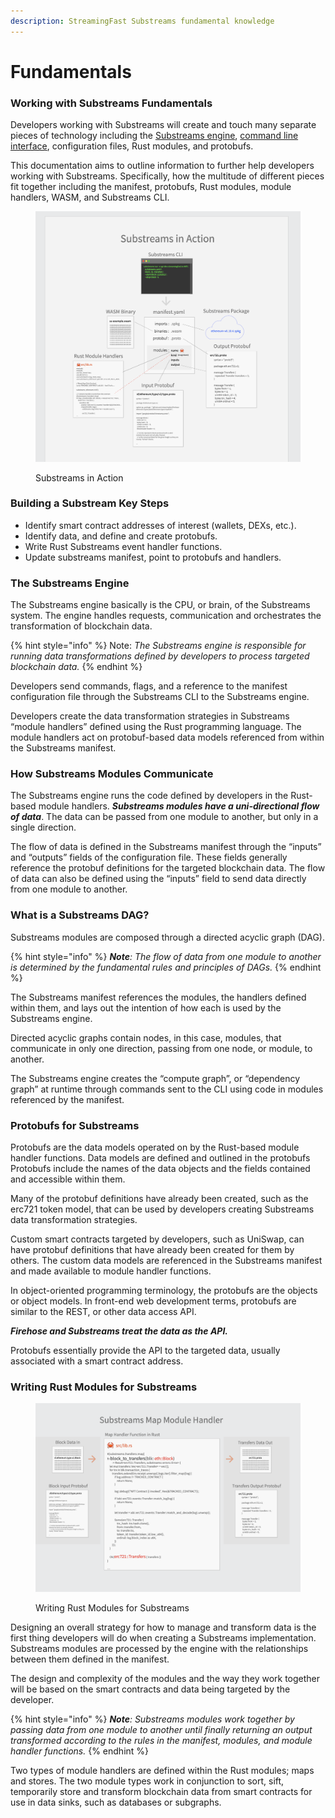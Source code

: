 ```yaml
---
description: StreamingFast Substreams fundamental knowledge
---
```


# Fundamentals

### Working with Substreams Fundamentals

Developers working with Substreams will create and touch many separate pieces of technology including the [Substreams engine](fundamentals.md#the-substreams-engine), [command line interface](../reference-and-specs/using-the-cli.md), configuration files, Rust modules, and protobufs.

This documentation aims to outline information to further help developers working with Substreams. Specifically, how the multitude of different pieces fit together including the manifest, protobufs, Rust modules, module handlers, WASM, and Substreams CLI.

<figure><img src="../.gitbook/assets/Screen Shot 2022-10-11 at 3.00.58 PM.png" alt=""><figcaption><p>Substreams in Action</p></figcaption></figure>

### Building a Substream Key Steps

* Identify smart contract addresses of interest (wallets, DEXs, etc.).
* Identify data, and define and create protobufs.
* Write Rust Substreams event handler functions.
* Update substreams manifest, point to protobufs and handlers.

### **The Substreams Engine**

The Substreams engine basically is the CPU, or brain, of the Substreams system. The engine handles requests, communication and orchestrates the transformation of blockchain data.

{% hint style="info" %}
Note: _The Substreams engine is responsible for running data transformations defined by developers to process targeted blockchain data._&#x20;
{% endhint %}

Developers send commands, flags, and a reference to the manifest configuration file through the Substreams CLI to the Substreams engine.&#x20;

Developers create the data transformation strategies in Substreams “module handlers” defined using the Rust programming language. The module handlers act on protobuf-based data models referenced from within the Substreams manifest.

### **How Substreams Modules Communicate**

The Substreams engine runs the code defined by developers in the Rust-based module handlers. _**Substreams modules have a uni-directional flow of data**_. The data can be passed from one module to another, but only in a single direction.&#x20;

The flow of data is defined in the Substreams manifest through the “inputs” and “outputs” fields of the configuration file. These fields generally reference the protobuf definitions for the targeted blockchain data. The flow of data can also be defined using the “inputs” field to send data directly from one module to another.

### **What is a Substreams DAG?**

Substreams modules are composed through a directed acyclic graph (DAG).&#x20;

{% hint style="info" %}
_**Note**: The flow of data from one module to another is determined by the fundamental rules and principles of DAGs._
{% endhint %}

The Substreams manifest references the modules, the handlers defined within them, and lays out the intention of how each is used by the Substreams engine.&#x20;

Directed acyclic graphs contain nodes, in this case, modules, that communicate in only one direction, passing from one node, or module, to another.

The Substreams engine creates the “compute graph”, or “dependency graph” at runtime through commands sent to the CLI using code in modules referenced by the manifest.

### **Protobufs for Substreams**

Protobufs are the data models operated on by the Rust-based module handler functions. Data models are defined and outlined in the protobufs Protobufs include the names of the data objects and the fields contained and accessible within them.&#x20;

Many of the protobuf definitions have already been created, such as the erc721 token model, that can be used by developers creating Substreams data transformation strategies.

Custom smart contracts targeted by developers, such as UniSwap, can have protobuf definitions that have already been created for them by others. The custom data models are referenced in the Substreams manifest and made available to module handler functions.&#x20;

In object-oriented programming terminology, the protobufs are the objects or object models. In front-end web development terms, protobufs are similar to the REST, or other data access API.&#x20;

_**Firehose and Substreams treat the data as the API.**_

Protobufs essentially provide the API to the targeted data, usually associated with a smart contract address.

### **Writing Rust Modules for Substreams**

<figure><img src="../.gitbook/assets/Screen Shot 2022-10-11 at 2.48.46 PM.png" alt=""><figcaption><p>Writing Rust Modules for Substreams</p></figcaption></figure>

Designing an overall strategy for how to manage and transform data is the first thing developers will do when creating a Substreams implementation. Substreams modules are processed by the engine with the relationships between them defined in the manifest.&#x20;

The design and complexity of the modules and the way they work together will be based on the smart contracts and data being targeted by the developer.&#x20;

{% hint style="info" %}
_**Note**: Substreams modules work together by passing data from one module to another until finally returning an output transformed according to the rules in the manifest, modules, and module handler functions._&#x20;
{% endhint %}

Two types of module handlers are defined within the Rust modules; maps and stores. The two module types work in conjunction to sort, sift, temporarily store and transform blockchain data from smart contracts for use in data sinks, such as databases or subgraphs.
